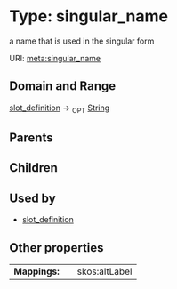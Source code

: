 
# Type: singular_name


a name that is used in the singular form

URI: [meta:singular_name](https://w3id.org/biolink/biolinkml/meta/singular_name)


## Domain and Range

[slot_definition](slot_definition.md) ->  <sub>OPT</sub> [String](type/String.md)

## Parents


## Children


## Used by

 * [slot_definition](slot_definition.md)

## Other properties

|  |  |  |
| --- | --- | --- |
| **Mappings:** | | skos:altLabel |

